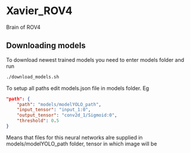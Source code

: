 # Xavier_ROV4
Brain of ROV4

## Downloading models
To download newest trained models you need to enter models folder and run
```bash
./download_models.sh
```
To setup all paths edit models.json file in models folder. Eg
```json
"path": {
    "path": "models/modelYOLO_path",
    "input_tensor": "input_1:0",
    "output_tensor": "conv2d_1/Sigmoid:0",
    "threshold": 0.5
}
```
Means that files for this neural networks alre supplied in models/modelYOLO_path folder, tensor in which image will be 